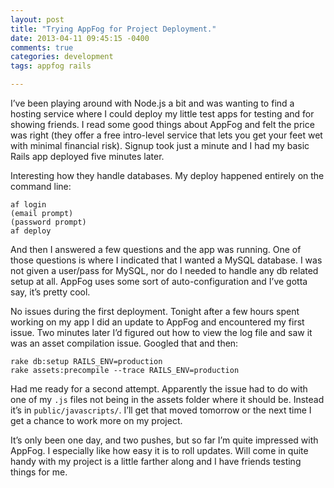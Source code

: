 ```yaml
---
layout: post
title: "Trying AppFog for Project Deployment."
date: 2013-04-11 09:45:15 -0400
comments: true
categories: development
tags: appfog rails

---
```

I’ve been playing around with Node.js a bit and was wanting to find a hosting service where I could deploy my little test apps for testing and for showing friends. I read some good things about AppFog and felt the price was right (they offer a free intro-level service that lets you get your feet wet with minimal financial risk). Signup took just a minute and I had my basic Rails app deployed five minutes later.<!-- more -->

Interesting how they handle databases. My deploy happened entirely on the command line:

``` plain-raw
af login
(email prompt)
(password prompt)
af deploy
```

And then I answered a few questions and the app was running. One of those questions is where I indicated that I wanted a MySQL database. I was not given a user/pass for MySQL, nor do I needed to handle any db related setup at all. AppFog uses some sort of auto-configuration and I’ve gotta say, it’s pretty cool.

No issues during the first deployment. Tonight after a few hours spent working on my app I did an update to AppFog and encountered my first issue. Two minutes later I’d figured out how to view the log file and saw it was an asset compilation issue. Googled that and then:

``` ruby-raw
rake db:setup RAILS_ENV=production
rake assets:precompile --trace RAILS_ENV=production
```

Had me ready for a second attempt. Apparently the issue had to do with one of my ```.js``` files not being in the assets folder where it should be. Instead it’s in ```public/javascripts/```. I’ll get that moved tomorrow or the next time I get a chance to work more on my project.

It’s only been one day, and two pushes, but so far I’m quite impressed with AppFog. I especially like how easy it is to roll updates. Will come in quite handy with my project is a little farther along and I have friends testing things for me.
